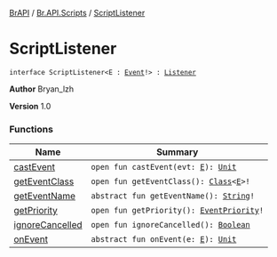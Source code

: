 [BrAPI](../../index.md) / [Br.API.Scripts](../index.md) / [ScriptListener](./index.md)

# ScriptListener

`interface ScriptListener<E : `[`Event`](https://hub.spigotmc.org/javadocs/spigot/org/bukkit/event/Event.html)`!> : `[`Listener`](https://hub.spigotmc.org/javadocs/spigot/org/bukkit/event/Listener.html)

**Author**
Bryan_lzh

**Version**
1.0

### Functions

| Name | Summary |
|---|---|
| [castEvent](cast-event.md) | `open fun castEvent(evt: `[`E`](index.md#E)`): `[`Unit`](https://kotlinlang.org/api/latest/jvm/stdlib/kotlin/-unit/index.html) |
| [getEventClass](get-event-class.md) | `open fun getEventClass(): `[`Class`](https://docs.oracle.com/javase/8/docs/api/java/lang/Class.html)`<`[`E`](index.md#E)`>!` |
| [getEventName](get-event-name.md) | `abstract fun getEventName(): `[`String`](https://kotlinlang.org/api/latest/jvm/stdlib/kotlin/-string/index.html)`!` |
| [getPriority](get-priority.md) | `open fun getPriority(): `[`EventPriority`](https://hub.spigotmc.org/javadocs/spigot/org/bukkit/event/EventPriority.html)`!` |
| [ignoreCancelled](ignore-cancelled.md) | `open fun ignoreCancelled(): `[`Boolean`](https://kotlinlang.org/api/latest/jvm/stdlib/kotlin/-boolean/index.html) |
| [onEvent](on-event.md) | `abstract fun onEvent(e: `[`E`](index.md#E)`): `[`Unit`](https://kotlinlang.org/api/latest/jvm/stdlib/kotlin/-unit/index.html) |
